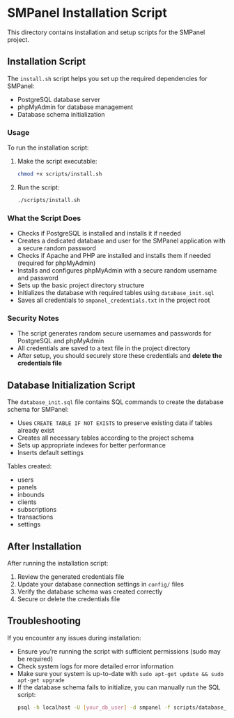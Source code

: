 # SMPanel Installation Script

This directory contains installation and setup scripts for the SMPanel project.

## Installation Script

The `install.sh` script helps you set up the required dependencies for SMPanel:

- PostgreSQL database server
- phpMyAdmin for database management
- Database schema initialization

### Usage

To run the installation script:

1. Make the script executable:
   ```bash
   chmod +x scripts/install.sh
   ```

2. Run the script:
   ```bash
   ./scripts/install.sh
   ```

### What the Script Does

- Checks if PostgreSQL is installed and installs it if needed
- Creates a dedicated database and user for the SMPanel application with a secure random password
- Checks if Apache and PHP are installed and installs them if needed (required for phpMyAdmin)
- Installs and configures phpMyAdmin with a secure random username and password
- Sets up the basic project directory structure
- Initializes the database with required tables using `database_init.sql`
- Saves all credentials to `smpanel_credentials.txt` in the project root

### Security Notes

- The script generates random secure usernames and passwords for PostgreSQL and phpMyAdmin
- All credentials are saved to a text file in the project directory
- After setup, you should securely store these credentials and **delete the credentials file**

## Database Initialization Script

The `database_init.sql` file contains SQL commands to create the database schema for SMPanel:

- Uses `CREATE TABLE IF NOT EXISTS` to preserve existing data if tables already exist
- Creates all necessary tables according to the project schema
- Sets up appropriate indexes for better performance
- Inserts default settings

Tables created:
- users
- panels
- inbounds
- clients
- subscriptions
- transactions
- settings

## After Installation

After running the installation script:

1. Review the generated credentials file
2. Update your database connection settings in `config/` files
3. Verify the database schema was created correctly
4. Secure or delete the credentials file

## Troubleshooting

If you encounter any issues during installation:

- Ensure you're running the script with sufficient permissions (sudo may be required)
- Check system logs for more detailed error information
- Make sure your system is up-to-date with `sudo apt-get update && sudo apt-get upgrade`
- If the database schema fails to initialize, you can manually run the SQL script:
  ```bash
  psql -h localhost -U [your_db_user] -d smpanel -f scripts/database_init.sql
  ``` 